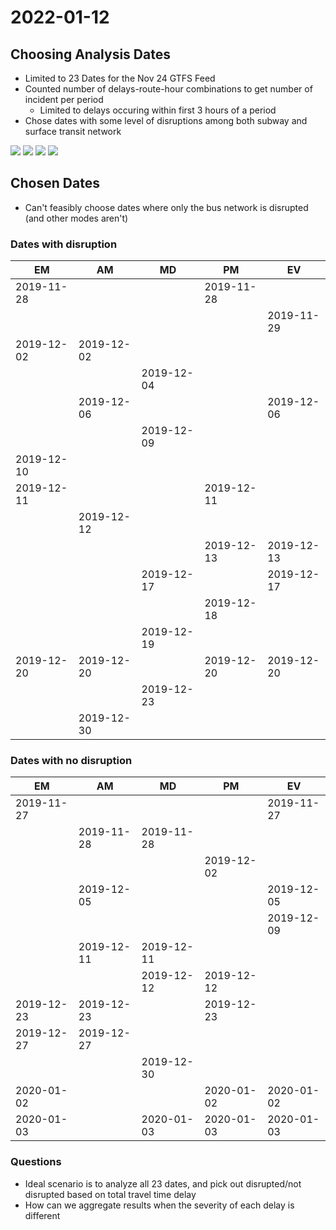 # 2022-01-12

## Choosing Analysis Dates

* Limited to 23 Dates for the Nov 24 GTFS Feed
* Counted number of delays-route-hour combinations to get number of incident per period
    * Limited to delays occuring within first 3 hours of a period
* Chose dates with some level of disruptions among both subway and surface transit network 

![](bus-delay-count.png)
![](streetcar-delay-count.png)
![](subway-delay-count.png)
![](subway-delay-count-major.png)

## Chosen Dates

* Can't feasibly choose dates where only the bus network is disrupted (and other modes aren't)

### Dates with disruption

| EM         | AM         | MD         | PM         | EV         |
|------------|------------|------------|------------|------------|
| 2019-11-28 |            |            | 2019-11-28 |            |
|            |            |            |            | 2019-11-29 |
| 2019-12-02 | 2019-12-02 |            |            |            |
|            |            | 2019-12-04 |            |            |
|            | 2019-12-06 |            |            | 2019-12-06 |
|            |            | 2019-12-09 |            |            |
| 2019-12-10 |            |            |            |            |
| 2019-12-11 |            |            | 2019-12-11 |            |
|            | 2019-12-12 |            |            |            |
|            |            |            | 2019-12-13 | 2019-12-13 |
|            |            | 2019-12-17 |            | 2019-12-17 |
|            |            |            | 2019-12-18 |            |
|            |            | 2019-12-19 |            |            |
| 2019-12-20 | 2019-12-20 |            | 2019-12-20 | 2019-12-20 |
|            |            | 2019-12-23 |            |            |
|            | 2019-12-30 |            |            |            |

### Dates with no disruption

| EM         | AM         | MD         | PM         | EV         |
|------------|------------|------------|------------|------------|
| 2019-11-27 |            |            |            | 2019-11-27 |
|            | 2019-11-28 | 2019-11-28 |            |            |
|            |            |            | 2019-12-02 |            |
|            | 2019-12-05 |            |            | 2019-12-05 |
|            |            |            |            | 2019-12-09 |
|            | 2019-12-11 | 2019-12-11 |            |            |
|            |            | 2019-12-12 | 2019-12-12 |            |
| 2019-12-23 | 2019-12-23 |            | 2019-12-23 |            |
| 2019-12-27 | 2019-12-27 |            |            |            |
|            |            | 2019-12-30 |            |            |
| 2020-01-02 |            |            | 2020-01-02 | 2020-01-02 |
| 2020-01-03 |            | 2020-01-03 | 2020-01-03 | 2020-01-03 |

### Questions

* Ideal scenario is to analyze all 23 dates, and pick out disrupted/not disrupted based on total travel time delay
* How can we aggregate results when the severity of each delay is different